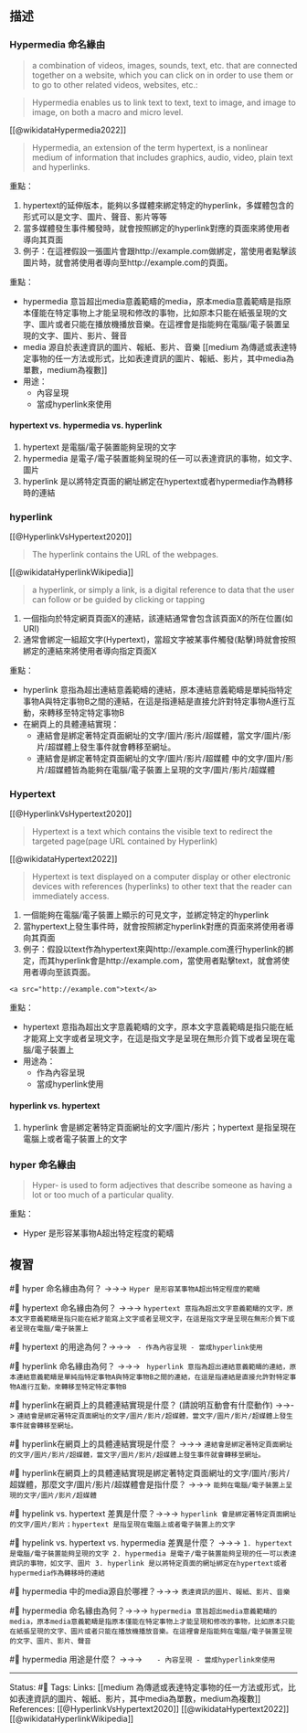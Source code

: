 ## 描述

### Hypermedia 命名緣由


> a combination of videos, images, sounds, text, etc. that are connected together on a website, which you can click on in order to use them or to go to other related videos, websites, etc.:


> Hypermedia enables us to link text to text, text to image, and image to image, on both a macro and micro level.

[[@wikidataHypermedia2022]]
> Hypermedia, an extension of the term hypertext, is a nonlinear medium of information that includes graphics, audio, video, plain text and hyperlinks.

重點：
1. hypertext的延伸版本，能夠以多媒體來綁定特定的hyperlink，多媒體包含的形式可以是文字、圖片、聲音、影片等等
2. 當多媒體發生事件觸發時，就會按照綁定的hyperlink對應的頁面來將使用者導向其頁面
3. 例子：在這裡假設一張圖片會跟http://example.com做綁定，當使用者點擊該圖片時，就會將使用者導向至http://example.com的頁面。


重點：
- hypermedia 意旨超出media意義範疇的media，原本media意義範疇是指原本僅能在特定事物上才能呈現和修改的事物，比如原本只能在紙張呈現的文字、圖片或者只能在播放機播放音樂。在這裡會是指能夠在電腦/電子裝置呈現的文字、圖片、影片、聲音
- media 源自於表達資訊的圖片、報紙、影片、音樂
[[medium 為傳遞或表達特定事物的任一方法或形式，比如表達資訊的圖片、報紙、影片，其中media為單數，medium為複數]]
- 用途：
	- 內容呈現
	- 當成hyperlink來使用

#### hypertext vs. hypermedia vs. hyperlink

1. hypertext 是電腦/電子裝置能夠呈現的文字
2. hypermedia 是電子/電子裝置能夠呈現的任一可以表達資訊的事物，如文字、圖片
3. hyperlink 是以將特定頁面的網址綁定在hypertext或者hypermedia作為轉移時的連結

### hyperlink

[[@HyperlinkVsHypertext2020]]
> The hyperlink contains the URL of the webpages.

[[@wikidataHyperlinkWikipedia]]
>  a hyperlink, or simply a link, is a digital reference to data that the user can follow or be guided by clicking or tapping

1. 一個指向於特定網頁頁面X的連結，該連結通常會包含該頁面X的所在位置(如URI)
2. 通常會綁定一組超文字(Hypertext)，當超文字被某事件觸發(點擊)時就會按照綁定的連結來將使用者導向指定頁面X

重點：
- hyperlink 意指為超出連結意義範疇的連結，原本連結意義範疇是單純指特定事物A與特定事物B之間的連結，在這是指連結是直接允許對特定事物A進行互動，來轉移至特定特定事物B
- 在網頁上的具體連結實現：
	- 連結會是綁定著特定頁面網址的文字/圖片/影片/超媒體，當文字/圖片/影片/超媒體上發生事件就會轉移至網址。
	 - 連結會是綁定著特定頁面網址的文字/圖片/影片/超媒體 中的文字/圖片/影片/超媒體皆為能夠在電腦/電子裝置上呈現的文字/圖片/影片/超媒體


### Hypertext
[[@HyperlinkVsHypertext2020]]
> Hypertext is a text which contains the visible text to redirect the targeted page(page URL contained by Hyperlink)

[[@wikidataHypertext2022]]
> Hypertext is text displayed on a computer display or other electronic devices with references (hyperlinks) to other text that the reader can immediately access.


1. 一個能夠在電腦/電子裝置上顯示的可見文字，並綁定特定的hyperlink
2. 當hypertext上發生事件時，就會按照綁定hyperlink對應的頁面來將使用者導向其頁面
3. 例子：假設以text作為hypertext來與http://example.com進行hyperlink的綁定，而其hyperlink會是http://example.com，當使用者點擊text，就會將使用者導向至該頁面。

```
<a src="http://example.com">text</a>
```


重點：
- hypertext 意指為超出文字意義範疇的文字，原本文字意義範疇是指只能在紙才能寫上文字或者呈現文字，在這是指文字是呈現在無形介質下或者呈現在電腦/電子裝置上
- 用途為：
	- 作為內容呈現
	- 當成hyperlink使用


#### hyperlink vs. hypertext

1. hyperlink 會是綁定著特定頁面網址的文字/圖片/影片；hypertext 是指呈現在電腦上或者電子裝置上的文字


### hyper 命名緣由

> Hyper- is used to form adjectives that describe someone as having a lot or too much of a particular quality.

重點：
- Hyper 是形容某事物A超出特定程度的範疇


## 複習

#🧠 hyper 命名緣由為何？ ->->-> `Hyper 是形容某事物A超出特定程度的範疇`
<!--SR:!2022-10-27,8,250-->

#🧠 hypertext 命名緣由為何？ ->->-> `hypertext 意指為超出文字意義範疇的文字，原本文字意義範疇是指只能在紙才能寫上文字或者呈現文字，在這是指文字是呈現在無形介質下或者呈現在電腦/電子裝置上`
<!--SR:!2022-10-26,7,250-->

#🧠 hypertext 的用途為何？->->-> `	- 作為內容呈現 - 當成hyperlink使用`
<!--SR:!2022-10-26,7,250-->


#🧠 hyperlink 命名緣由為何？ ->->-> ` hyperlink 意指為超出連結意義範疇的連結，原本連結意義範疇是單純指特定事物A與特定事物B之間的連結，在這是指連結是直接允許對特定事物A進行互動，來轉移至特定特定事物B`
<!--SR:!2022-10-29,10,250-->

#🧠 hyperlink在網頁上的具體連結實現是什麼？ (請說明互動會有什麼動作) ->->-> `連結會是綁定著特定頁面網址的文字/圖片/影片/超媒體，當文字/圖片/影片/超媒體上發生事件就會轉移至網址。`
<!--SR:!2022-10-27,8,250-->

#🧠 hyperlink在網頁上的具體連結實現是什麼？ ->->-> `連結會是綁定著特定頁面網址的文字/圖片/影片/超媒體，當文字/圖片/影片/超媒體上發生事件就會轉移至網址。`
<!--SR:!2022-10-27,8,250-->

#🧠 hyperlink在網頁上的具體連結實現是綁定著特定頁面網址的文字/圖片/影片/超媒體，那麼文字/圖片/影片/超媒體會是指什麼？ ->->-> `能夠在電腦/電子裝置上呈現的文字/圖片/影片/超媒體`
<!--SR:!2022-10-28,9,250-->

#🧠 hypelink vs. hypertext 差異是什麼？->->-> `hyperlink 會是綁定著特定頁面網址的文字/圖片/影片；hypertext 是指呈現在電腦上或者電子裝置上的文字`
<!--SR:!2022-10-28,9,250-->

#🧠 hypelink vs. hypertext vs. hypermedia 差異是什麼？ ->->-> `1. hypertext 是電腦/電子裝置能夠呈現的文字 2. hypermedia 是電子/電子裝置能夠呈現的任一可以表達資訊的事物，如文字、圖片 3. hyperlink 是以將特定頁面的網址綁定在hypertext或者hypermedia作為轉移時的連結`
<!--SR:!2022-10-26,7,250-->

#🧠 hypermedia 中的media源自於哪裡？->->-> `表達資訊的圖片、報紙、影片、音樂`
<!--SR:!2022-10-26,7,250-->

#🧠 hypermedia 命名緣由為何？->->-> `hypermedia 意旨超出media意義範疇的media，原本media意義範疇是指原本僅能在特定事物上才能呈現和修改的事物，比如原本只能在紙張呈現的文字、圖片或者只能在播放機播放音樂。在這裡會是指能夠在電腦/電子裝置呈現的文字、圖片、影片、聲音`
<!--SR:!2022-10-29,10,250-->

#🧠 hypermedia 用途是什麼？ ->->-> `	- 內容呈現 - 當成hyperlink來使用`
<!--SR:!2022-10-29,10,250-->


---
Status: #🌱 
Tags:
Links:
[[medium 為傳遞或表達特定事物的任一方法或形式，比如表達資訊的圖片、報紙、影片，其中media為單數，medium為複數]]
References:
[[@HyperlinkVsHypertext2020]]
[[@wikidataHypertext2022]]
[[@wikidataHyperlinkWikipedia]]